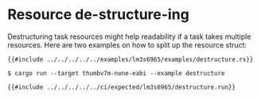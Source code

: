 # Resource de-structure-ing

Destructuring task resources might help readability if a task takes multiple
resources. Here are two examples on how to split up the resource struct:

```rust,noplayground
{{#include ../../../../../examples/lm3s6965/examples/destructure.rs}}
```

```console
$ cargo run --target thumbv7m-none-eabi --example destructure
```

```console
{{#include ../../../../../ci/expected/lm3s6965/destructure.run}}
```
